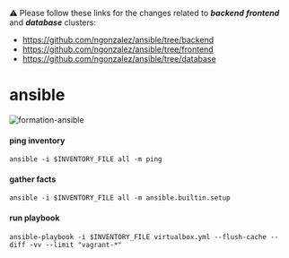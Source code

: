 
⚠️ Please follow these links for the changes related to ___backend___ ___frontend___ and ___database___ clusters:
 * https://github.com/ngonzalez/ansible/tree/backend
 * https://github.com/ngonzalez/ansible/tree/frontend
 * https://github.com/ngonzalez/ansible/tree/database

# ansible

![formation-ansible](https://user-images.githubusercontent.com/26479/113611957-81d90b80-964f-11eb-95c9-2fb0dfa3cb0b.png)

#### ping inventory
```shell
ansible -i $INVENTORY_FILE all -m ping
```

#### gather facts
```shell
ansible -i $INVENTORY_FILE all -m ansible.builtin.setup
```

#### run playbook
```shell
ansible-playbook -i $INVENTORY_FILE virtualbox.yml --flush-cache --diff -vv --limit "vagrant-*"
```
